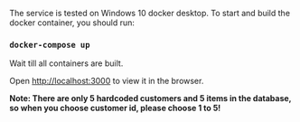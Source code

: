 

The service is tested on Windows 10 docker desktop. To start and build the docker container, you should run:

### `docker-compose up`

Wait till all containers are built.

Open [http://localhost:3000](http://localhost:3000) to view it in the browser.



**Note: There are only 5 hardcoded customers and 5 items in the database, so when you choose customer id, please choose 1 to 5!**


